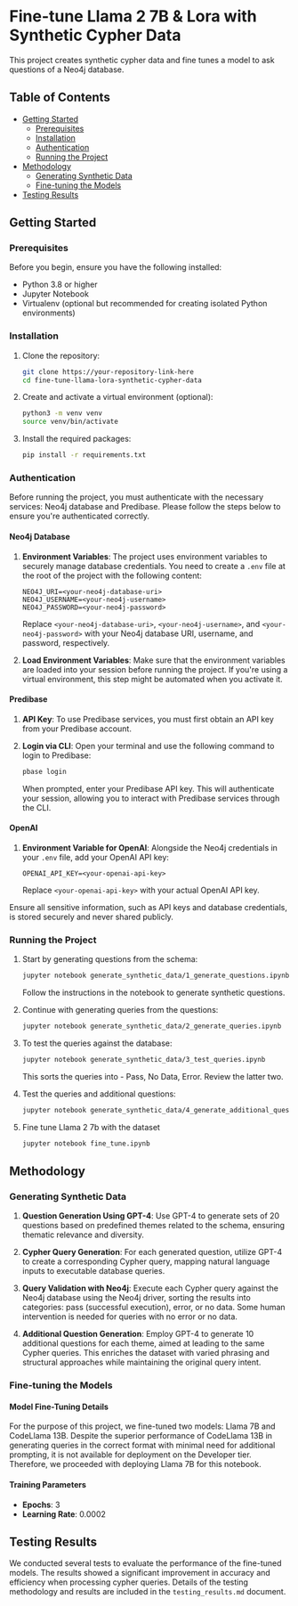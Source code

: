 # Fine-tune Llama 2 7B & Lora with Synthetic Cypher Data

This project creates synthetic cypher data and fine tunes a model to ask questions of a Neo4j database.

## Table of Contents

- [Getting Started](#getting-started)
  - [Prerequisites](#prerequisites)
  - [Installation](#installation)
  - [Authentication](#running-the-project)
  - [Running the Project](#running-the-project)
- [Methodology](#methodology)
  - [Generating Synthetic Data](#generating-synthetic-data)
  - [Fine-tuning the Models](#fine-tuning-the-models)
- [Testing Results](#testing-results)

## Getting Started

### Prerequisites

Before you begin, ensure you have the following installed:

- Python 3.8 or higher
- Jupyter Notebook
- Virtualenv (optional but recommended for creating isolated Python environments)

### Installation

1. Clone the repository:
   ```sh
   git clone https://your-repository-link-here
   cd fine-tune-llama-lora-synthetic-cypher-data
   ```
2. Create and activate a virtual environment (optional):
   ```sh
   python3 -m venv venv
   source venv/bin/activate
   ```
3. Install the required packages:
   ```sh
   pip install -r requirements.txt
   ```

### Authentication

Before running the project, you must authenticate with the necessary services: Neo4j database and Predibase. Please follow the steps below to ensure you're authenticated correctly.

#### Neo4j Database

1. **Environment Variables**: The project uses environment variables to securely manage database credentials. You need to create a `.env` file at the root of the project with the following content:

   ```plaintext
   NEO4J_URI=<your-neo4j-database-uri>
   NEO4J_USERNAME=<your-neo4j-username>
   NEO4J_PASSWORD=<your-neo4j-password>
   ```

   Replace `<your-neo4j-database-uri>`, `<your-neo4j-username>`, and `<your-neo4j-password>` with your Neo4j database URI, username, and password, respectively.

2. **Load Environment Variables**: Make sure that the environment variables are loaded into your session before running the project. If you're using a virtual environment, this step might be automated when you activate it.

#### Predibase

1. **API Key**: To use Predibase services, you must first obtain an API key from your Predibase account.

2. **Login via CLI**: Open your terminal and use the following command to login to Predibase:

   ```sh
   pbase login
   ```

   When prompted, enter your Predibase API key. This will authenticate your session, allowing you to interact with Predibase services through the CLI.

#### OpenAI

1. **Environment Variable for OpenAI**: Alongside the Neo4j credentials in your `.env` file, add your OpenAI API key:

   ```plaintext
   OPENAI_API_KEY=<your-openai-api-key>
   ```

   Replace `<your-openai-api-key>` with your actual OpenAI API key.

Ensure all sensitive information, such as API keys and database credentials, is stored securely and never shared publicly.

### Running the Project

1. Start by generating questions from the schema:

   ```sh
   jupyter notebook generate_synthetic_data/1_generate_questions.ipynb
   ```

   Follow the instructions in the notebook to generate synthetic questions.

2. Continue with generating queries from the questions:

   ```sh
   jupyter notebook generate_synthetic_data/2_generate_queries.ipynb
   ```

3. To test the queries against the database:

   ```sh
   jupyter notebook generate_synthetic_data/3_test_queries.ipynb
   ```

   This sorts the queries into - Pass, No Data, Error. Review the latter two.

4. Test the queries and additional questions:

   ```sh
   jupyter notebook generate_synthetic_data/4_generate_additional_questions.ipynb
   ```

5. Fine tune Llama 2 7b with the dataset
   ```sh
   jupyter notebook fine_tune.ipynb
   ```

## Methodology

### Generating Synthetic Data

1. **Question Generation Using GPT-4**: Use GPT-4 to generate sets of 20 questions based on predefined themes related to the schema, ensuring thematic relevance and diversity.

2. **Cypher Query Generation**: For each generated question, utilize GPT-4 to create a corresponding Cypher query, mapping natural language inputs to executable database queries.

3. **Query Validation with Neo4j**: Execute each Cypher query against the Neo4j database using the Neo4j driver, sorting the results into categories: pass (successful execution), error, or no data. Some human intervention is needed for queries with no error or no data.

4. **Additional Question Generation**: Employ GPT-4 to generate 10 additional questions for each theme, aimed at leading to the same Cypher queries. This enriches the dataset with varied phrasing and structural approaches while maintaining the original query intent.

### Fine-tuning the Models

#### Model Fine-Tuning Details

For the purpose of this project, we fine-tuned two models: Llama 7B and CodeLlama 13B. Despite the superior performance of CodeLlama 13B in generating queries in the correct format with minimal need for additional prompting, it is not available for deployment on the Developer tier. Therefore, we proceeded with deploying Llama 7B for this notebook.

#### Training Parameters

- **Epochs**: 3
- **Learning Rate**: 0.0002

## Testing Results

We conducted several tests to evaluate the performance of the fine-tuned models. The results showed a significant improvement in accuracy and efficiency when processing cypher queries. Details of the testing methodology and results are included in the `testing_results.md` document.
